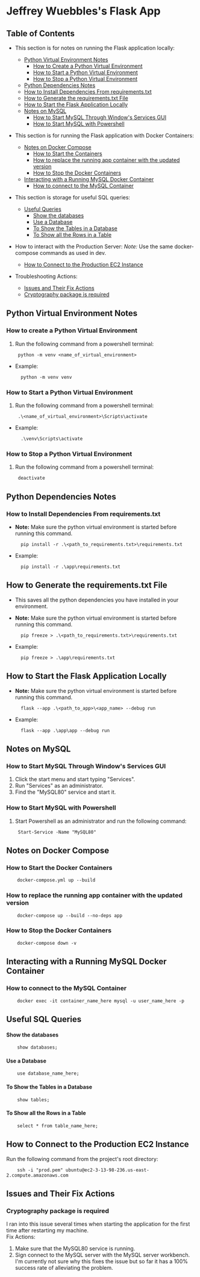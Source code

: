 # Jeffrey Wuebbles's Flask App
## Table of Contents
* This section is for notes on running the Flask application locally:
	* [Python Virtual Environment Notes](#pythonVirtualEnvironmentNotes)
		* [How to Create a Python Virtual Environment](#creatingPythonVirtualEnvironment)
		* [How to Start a Python Virtual Environment](#startingPythonVirtualEnvironment)
		* [How to Stop a Python Virtual Environment](#stoppingPythonVirtualEnvironment)
	* [Python Dependencies Notes](#pythonPackageDependenciesNotes)
	* [How to Install Dependencies From requirements.txt](#installingFromRequirementsTxt)
	* [How to Generate the requirements.txt File](#generatingRequirementsTxt)
	* [How to Start the Flask Application Locally](#startingFlaskApp)
	* [Notes on MySQL](#notesOnMySqlOnHost)
		* [How to Start MySQL Through Window's Services GUI](#startingMySqlThroughServices)
		* [How to Start MySQL with Powershell](#startingMySqlThroughPowershell)
* This section is for running the Flask application with Docker Containers:
	* [Notes on Docker Compose](#notesOnDockerCompose)
		* [How to Start the Containers](#howToStartTheDockerContainers)
		* [How to replace the running app container with the updated version](#replaceRunningAppContainer)
		* [How to Stop the Docker Containers](#howToStopTheDockerContainers)
	* [Interacting with a Running MySQL Docker Container](#interactingWithMySqlContainer)
		* [How to connect to the MySQL Container](#howToConnectToMySqlContainer)
* This section is storage for useful SQL queries:
	* [Useful Queries](#usefulQueries)
		* [Show the databases](#showTheDatabasesQuery)
		* [Use a Database](#useADatabaseQuery)
		* [To Show the Tables in a Database](#showTablesQueries)
		* [To Show all the Rows in a Table](#showAllRowsInATableQuery)

* How to interact with the Production Server: *Note:* Use the same docker-compose commands as used in dev.
	* [How to Connect to the Production EC2 Instance](#connectingToTheProdEc2Instance)
* Troubleshooting Actions:
	* [Issues and Their Fix Actions](#issuesAndFixActions)
	* [Cryptography package is required](#cryptoGraphyPackageIsRequired)

## Python Virtual Environment Notes <a name="pythonVirtualEnvironmentNotes"></a>
### How to create a Python Virtual Environment <a name="creatingPythonVirtualEnvironment"></a>
1. Run the following command from a powershell terminal:

		python -m venv <name_of_virtual_environment>

* Example:

		python -m venv venv


### How to Start a Python Virtual Environment <a name="startingPythonVirtualEnvironment"></a>
1. Run the following command from a powershell terminal:

        .\<name_of_virtual_environment>\Scripts\activate

* Example:

		.\venv\Scripts\activate

### How to Stop a Python Virtual Environment <a name="stoppingPythonVirtualEnvironment"></a>
1. Run the following command from a powershell terminal:

        deactivate

## Python Dependencies Notes <a name="pythonPackageDependenciesNotes"></a>
### How to Install Dependencies From requirements.txt <a name="installingFromRequirementsTxt"></a>
* **Note:** Make sure the python virtual environment is started before running this command.	

		pip install -r .\<path_to_requirements.txt>\requirements.txt

* Example:

		pip install -r .\app\requirements.txt

## How to Generate the requirements.txt File <a name="generatingRequirementsTxt"></a>
* This saves all the python dependencies you have installed in your environment.
* **Note:** Make sure the python virtual environment is started before running this command.

		pip freeze > .\<path_to_requirements.txt>\requirements.txt

* Example:

		pip freeze > .\app\requirements.txt

## How to Start the Flask Application Locally <a name="startingFlaskApp"></a>
* **Note:** Make sure the python virtual environment is started before running this command.

		flask --app .\<path_to_app>\<app_name> --debug run

* Example:

		flask --app .\app\app --debug run

## Notes on MySQL <a name="notesOnMySqlOnHost"></a>
### How to Start MySQL Through Window's Services GUI <a name="startingMySqlThroughServices"></a>
1. Click the start menu and start typing "Services".
2. Run "Services" as an administrator.
3. Find the "MySQL80" service and start it.

### How to Start MySQL with Powershell <a name="startingMySqlThroughPowershell"></a>
1. Start Powershell as an administrator and run the following command:

		Start-Service -Name "MySQL80"

## Notes on Docker Compose <a name="notesOnDockerCompose"></a>
### How to Start the Docker Containers <a name="howToStartTheDockerContainers"></a>

		docker-compose.yml up --build

### How to replace the running app container with the updated version <a name="replaceRunningAppContainer"></a>

		docker-compose up --build --no-deps app

### How to Stop the Docker Containers <a name="howToStopTheDockerContainers"></a>

		docker-compose down -v

## Interacting with a Running MySQL Docker Container <a name="interactingWithMySqlContainer"></a>
### How to connect to the MySQL Container <a name="howToConnectToMySqlContainer"></a>

		docker exec -it container_name_here mysql -u user_name_here -p

## Useful SQL Queries <a name="usefulQueries"></a>
#### Show the databases <a name="showTheDatabasesQuery"></a>

		show databases;

#### Use a Database <a name="useADatabaseQuery"></a>

		use database_name_here;

#### To Show the Tables in a Database <a name="showTablesQueries"></a>

		show tables;

#### To Show all the Rows in a Table <a name="showAllRowsInATableQuery"></a>

		select * from table_name_here;

## How to Connect to the Production EC2 Instance <a name="connectingToTheProdEc2Instance"></a>
Run the following command from the project's root directory:

		ssh -i "prod.pem" ubuntu@ec2-3-13-98-236.us-east-2.compute.amazonaws.com

## Issues and Their Fix Actions <a name="issuesAndFixActions"></a>
### Cryptography package is required <a name="cryptoGraphyPackageIsRequired"></a>
I ran into this issue several times when starting the application for the first time after restarting my machine.<br>
Fix Actions:
1. Make sure that the MySQL80 service is running.
2. Sign connect to the MySQL server with the MySQL server workbench.<br>
I'm currently not sure why this fixes the issue but so far it has a 100% success rate of alleviating the problem.